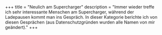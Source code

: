 +++
title = "Neulich am Supercharger"
description = "Immer wieder treffe ich sehr interessante Menschen am Supercharger, während der Ladepausen kommt man ins Gespräch. In dieser Kategorie berichte ich von diesen Gesprächen (aus Datenschutzgründen wurden alle Namen von mir geändert)."
+++

